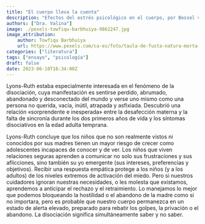 ```yaml
---
title: "El cuerpo lleva la cuenta"
description: "Efectos del estrés psicológico en el cuerpo, por Bessel van der Kolk"
authors: ["Dra. Valina"]
image: ./pexels-towfiqu-barbhuiya-9862247.jpg
image_attribution:
    author: Towfiqu Barbhuiya
    url: https://www.pexels.com/ca-es/foto/taula-de-fusta-natura-morta-espai-per-a-text-rellotge-de-sorra-9862247/
categories: ["literatura"]
tags: ["ensayo", "psicología"]
draft: false
date: 2023-06-10T16:34:00Z
---
```


Lyons-Ruth estaba especialmente interesada en el fenómeno de la disociación, cuya manifestación es sentirse perdido, abrumado, abandonado y desconectado del mundo y verse uno mismo como una persona no querida, vacía, inútil, atrapada y asfixiada. Descubrió una relación «sorprendente e inesperada» entre la desafección materna y la falta de sincronía durante los dos primeros años de vida y los síntomas disociativos en la edad adulta temprana.

Lyons-Ruth concluye que los niños que no son realmente vistos ni conocidos por sus madres tienen un mayor riesgo de crecer como adolescentes incapaces de conocer y de ver. Los niños que viven relaciones seguras aprenden a comunicar no solo sus frustraciones y sus aflicciones, sino también su yo emergente (sus intereses, preferencias y objetivos). Recibir una respuesta empática protege a los niños (y a los adultos) de los niveles extremos de activación del miedo. Pero si nuestros cuidadores ignoran nuestras necesidades, o les molesta que existamos, aprendemos a anticipar el rechazo y el retraimiento. Lo manejamos lo mejor que podemos bloqueando la hostilidad o el abandono de la madre como si no importara, pero es probable que nuestro cuerpo permanezca en un estado de alerta elevado, preparado para rebatir los golpes, la privación o el abandono. La disociación significa simultáneamente saber y no saber.
